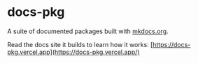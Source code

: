 # docs-pkg

A suite of documented packages built with [mkdocs.org](https://www.mkdocs.org).

Read the docs site it builds to learn how it works: [https://docs-pkg.vercel.app](https://docs-pkg.vercel.app/)
